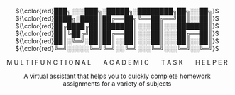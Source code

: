<p align="center">
${\color{red}███╗░░░███╗░█████╗░████████╗██╗░░██╗}$<br>
${\color{red}████╗░████║██╔══██╗╚══██╔══╝██║░░██║}$<br>
${\color{red}██╔████╔██║███████║░░░██║░░░███████║}$<br>
${\color{red}██║╚██╔╝██║██╔══██║░░░██║░░░██╔══██║}$<br>
${\color{red}██║░╚═╝░██║██║░░██║░░░██║░░░██║░░██║}$<br>
${\color{red}╚═╝░░░░░╚═╝╚═╝░░╚═╝░░░╚═╝░░░╚═╝░░╚═╝}$
</p>
<p align="center">
M U L T I F U N C T I O N A L  A C A D E M I C  T A S K  H E L P E R
</p>

<p align="center">
A virtual assistant that helps you to quickly complete homework assignments for a variety of subjects
</p>
